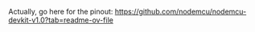 Actually, go here for the pinout: https://github.com/nodemcu/nodemcu-devkit-v1.0?tab=readme-ov-file
